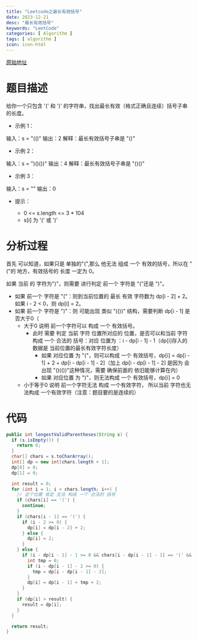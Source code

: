 ```yaml
---
title: "Leetcode之最长有效括号"
date: 2023-12-21
desc: "最长有效括号"
keywords: "LeetCode"
categories: [ Algorithm ]
tags: [ algorithm ]
icon: icon-html
---
```


[原始地址](https://leetcode.cn/problems/longest-valid-parentheses/description/)

# 题目描述

给你一个只包含 '(' 和 ')' 的字符串，找出最长有效（格式正确且连续）括号子串的长度。


- 示例 1：

输入：s = "(()"
输出：2
解释：最长有效括号子串是 "()"

- 示例 2：

输入：s = ")()())"
输出：4
解释：最长有效括号子串是 "()()"

- 示例 3：

输入：s = ""
输出：0


- 提示：

  - 0 <= s.length <= 3 * 104
  - s[i] 为 '(' 或 ')'

# 分析过程

首先 可以知道，如果只是 单独的"(",那么 他无法 组成 一个 有效的括号，所以在 "("的 地方，有效括号的 长度 一定为 0。

如果 当前 的 字符为")"，则需要 进行判定 前一个 字符是 "("还是 ")"。 

- 如果 前一个 字符是 "("：则到当前位置的 最长 有效 字符数为 dp[i - 2] + 2。 如果 i - 2 < 0，则 dp[i] = 2。
- 如果 前一个 字符是 ")"：则 可能出现 类似 "(())" 结构，需要判断 dp[i - 1] 是否大于0（
  - 大于0 说明 前一个字符可以 构成 一个 有效括号。
    - 此时 需要 判定 当前 字符 位置所对应的 位置，是否可以和当前 字符 构成 一个 合法的 括号：对应 位置为 ：i - dp[i - 1] - 1（dp[i]存入的数据是 当前位置的最长有效字符长度）
      - 如果 对应位置 为 "("，则可以构成 一个 有效括号，dp[i] = dp[i - 1] + 2 + dp[i - dp[i - 1] - 2]（加上 dp[i - dp[i - 1] - 2] 是因为 会出现 "()(())"这种情况，需要 确保前面的 依旧能够计算在内）
      - 如果 对应位置 为 ")"，则无法构成 一个 有效括号，dp[i] = 0
  - 小于等于0 说明 前一个字符无法 构成 一个有效字符， 所以当前 字符也无法构成 一个有效字符（注意：题目要的是连续的）


# 代码
```java
public int longestValidParentheses(String s) {
  if (s.isEmpty()) {
    return 0;
  }
  char[] chars = s.toCharArray();
  int[] dp = new int[chars.length + 1];
  dp[0] = 0;
  dp[1] = 0;

  int result = 0;
  for (int i = 1; i < chars.length; i++) {
    // 这个位置 肯定 无法 构成 一个 合法的 括号
    if (chars[i] == '(') {
      continue;
    }
    if (chars[i - 1] == '(') {
      if (i - 2 >= 0) {
        dp[i] = dp[i - 2] + 2;
      } else {
        dp[i] = 2;
      }
    } else {
      if (i - dp[i - 1] - 1 >= 0 && chars[i - dp[i - 1] - 1] == '(' && dp[i - 1] > 0) {
        int tmp = 0;
        if (i - dp[i - 1] - 2 >= 0) {
          tmp = dp[i - dp[i - 1] - 2];
        }
        dp[i] = dp[i - 1] + tmp + 2;
      }
    }
    if (dp[i] > result) {
      result = dp[i];
    }
  }

  return result;
}
```
